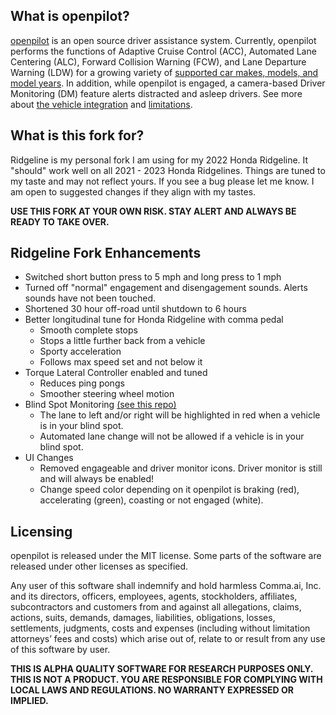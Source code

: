 What is openpilot?
------

[openpilot](http://github.com/commaai/openpilot) is an open source driver assistance system. Currently, openpilot performs the functions of Adaptive Cruise Control (ACC), Automated Lane Centering (ALC), Forward Collision Warning (FCW), and Lane Departure Warning (LDW) for a growing variety of [supported car makes, models, and model years](docs/CARS.md). In addition, while openpilot is engaged, a camera-based Driver Monitoring (DM) feature alerts distracted and asleep drivers. See more about [the vehicle integration](docs/INTEGRATION.md) and [limitations](docs/LIMITATIONS.md).

What is this fork for?
------

Ridgeline is my personal fork I am using for my 2022 Honda Ridgeline. It "should" work well on all 2021 - 2023 Honda Ridgelines. Things are tuned to my taste and may not reflect yours. If you see a bug please let me know. I am open to suggested changes if they align with my tastes.

**USE THIS FORK AT YOUR OWN RISK. STAY ALERT AND ALWAYS BE READY TO TAKE OVER.**

Ridgeline Fork Enhancements
------

- Switched short button press to 5 mph and long press to 1 mph
- Turned off "normal" engagement and disengagement sounds. Alerts sounds have not been touched.
- Shortened 30 hour off-road until shutdown to 6 hours
- Better longitudinal tune for Honda Ridgeline with comma pedal
  - Smooth complete stops
  - Stops a little further back from a vehicle
  - Sporty acceleration
  - Follows max speed set and not below it
- Torque Lateral Controller enabled and tuned
  - Reduces ping pongs
  - Smoother steering wheel motion
- Blind Spot Monitoring [(see this repo)](https://github.com/gadjex/CAN_Gateway/tree/Ridgeline-Body-Gateway)
  - The lane to left and/or right will be highlighted in red when a vehicle is in your blind spot.
  - Automated lane change will not be allowed if a vehicle is in your blind spot.
- UI Changes
  - Removed engageable and driver monitor icons. Driver monitor is still and will always be enabled!
  - Change speed color depending on it openpilot is braking (red), accelerating (green), coasting or not engaged (white).

Licensing
------

openpilot is released under the MIT license. Some parts of the software are released under other licenses as specified.

Any user of this software shall indemnify and hold harmless Comma.ai, Inc. and its directors, officers, employees, agents, stockholders, affiliates, subcontractors and customers from and against all allegations, claims, actions, suits, demands, damages, liabilities, obligations, losses, settlements, judgments, costs and expenses (including without limitation attorneys’ fees and costs) which arise out of, relate to or result from any use of this software by user.

**THIS IS ALPHA QUALITY SOFTWARE FOR RESEARCH PURPOSES ONLY. THIS IS NOT A PRODUCT.
YOU ARE RESPONSIBLE FOR COMPLYING WITH LOCAL LAWS AND REGULATIONS.
NO WARRANTY EXPRESSED OR IMPLIED.**

